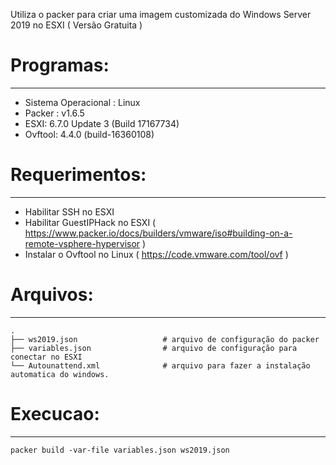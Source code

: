 Utiliza o packer para criar uma imagem customizada do Windows Server 2019 no ESXI ( Versão Gratuita )

# Programas:
--------
- Sistema Operacional : Linux
- Packer : v1.6.5
- ESXI: 6.7.0 Update 3 (Build 17167734)
- Ovftool: 4.4.0 (build-16360108)

# Requerimentos:
--------
- Habilitar SSH no ESXI
- Habilitar GuestIPHack no ESXI ( https://www.packer.io/docs/builders/vmware/iso#building-on-a-remote-vsphere-hypervisor )
- Instalar o Ovftool no Linux ( https://code.vmware.com/tool/ovf )

# Arquivos:
--------

    .
    ├── ws2019.json                   # arquivo de configuração do packer
    ├── variables.json                # arquivo de configuração para conectar no ESXI
    └── Autounattend.xml              # arquivo para fazer a instalação automatica do windows.
     
# Execucao:
--------

    packer build -var-file variables.json ws2019.json
